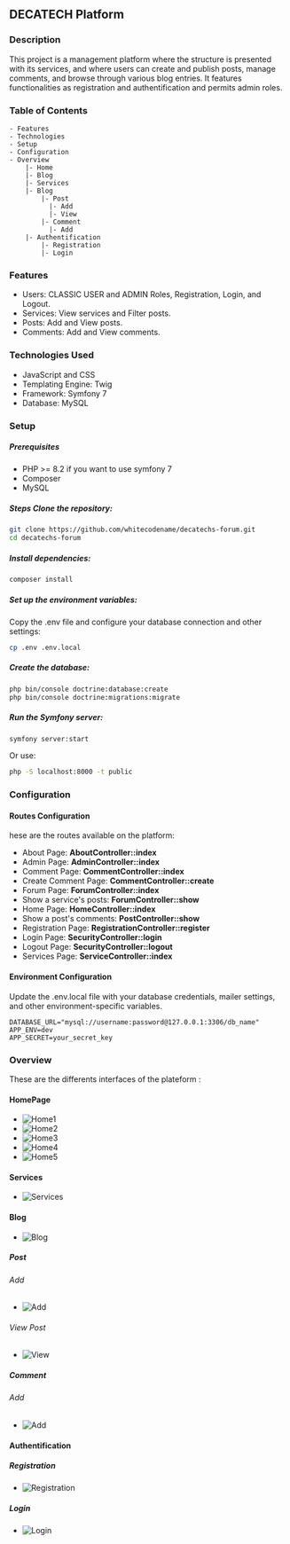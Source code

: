 ## DECATECH Platform
### Description
This project is a management platform where the structure is presented with its services, and where users can create and publish posts, manage comments, and browse through various blog entries. It features functionalities as registration and authentification and permits admin roles.

### Table of Contents
    - Features
    - Technologies
    - Setup
    - Configuration
    - Overview
        |- Home
        |- Blog
        |- Services
        |- Blog
            |- Post
              |- Add
              |- View
            |- Comment
              |- Add
        |- Authentification
            |- Registration
            |- Login

### Features
- Users: CLASSIC USER and ADMIN Roles, Registration, Login, and Logout.
- Services: View services and Filter posts.
- Posts: Add and View posts.
- Comments: Add and View comments.

### Technologies Used
- JavaScript and CSS
- Templating Engine: Twig
- Framework: Symfony 7
- Database: MySQL

### Setup
##### Prerequisites
- PHP >= 8.2 if you want to use symfony 7
- Composer
- MySQL

##### Steps Clone the repository:

```bash
git clone https://github.com/whitecodename/decatechs-forum.git
cd decatechs-forum
```

##### Install dependencies:

```bash
composer install
```

##### Set up the environment variables:
Copy the .env file and configure your database connection and other settings:

```bash
cp .env .env.local
```

##### Create the database:

```bash
php bin/console doctrine:database:create
php bin/console doctrine:migrations:migrate
```

##### Run the Symfony server:

```bash
symfony server:start
````
Or use:
```bash
php -S localhost:8000 -t public
```

### Configuration

#### Routes Configuration
hese are the routes available on the platform:

- About Page: **AboutController::index**
- Admin Page: **AdminController::index**
- Comment Page: **CommentController::index**
- Create Comment Page: **CommentController::create**
- Forum Page: **ForumController::index**
- Show a service's posts: **ForumController::show**
- Home Page: **HomeController::index**
- Show a post's comments: **PostController::show**
- Registration Page: **RegistrationController::register**
- Login Page: **SecurityController::login**
- Logout Page: **SecurityController::logout**
- Services Page: **ServiceController::index**

#### Environment Configuration
Update the .env.local file with your database credentials, mailer settings, and other environment-specific variables.

```dotenv
DATABASE_URL="mysql://username:password@127.0.0.1:3306/db_name"
APP_ENV=dev
APP_SECRET=your_secret_key
```

### Overview
These are the differents interfaces of the plateform :

#### HomePage
- ![Home1](./public/images/home1.png)
- ![Home2](./public/images/home2.png)
- ![Home3](./public/images/home3.png)
- ![Home4](./public/images/home4.png)
- ![Home5](./public/images/home5.png)

#### Services
- ![Services](./public/images/services.png)

#### Blog
- ![Blog](./public/images/blog.png)

##### Post

###### Add
- ![Add](./public/images/add-post.png)

###### View Post
- ![View](./public/images/view-post.png)

##### Comment

###### Add
- ![Add](./public/images/add-comment.png)

#### Authentification

##### Registration
- ![Registration](./public/images/register.png)

##### Login
- ![Login](./public/images/login.png)
